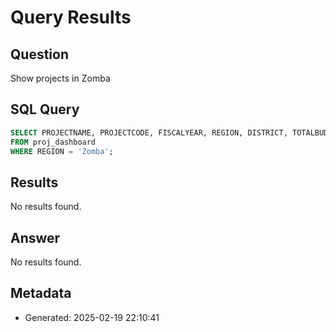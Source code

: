 # Query Results

## Question
Show projects in Zomba

## SQL Query
```sql
SELECT PROJECTNAME, PROJECTCODE, FISCALYEAR, REGION, DISTRICT, TOTALBUDGET, PROJECTSTATUS, PROJECTSECTOR 
FROM proj_dashboard 
WHERE REGION = 'Zomba';
```

## Results
No results found.

## Answer
No results found.

## Metadata
- Generated: 2025-02-19 22:10:41

